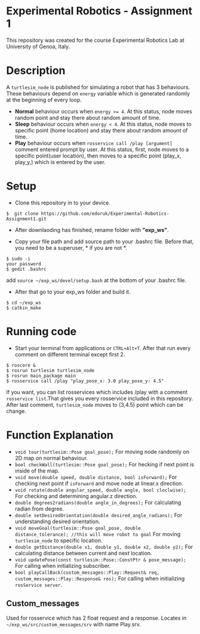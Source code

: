 # Experimental Robotics - Assignment 1
This repository was created for the course Experimental Robotics Lab at University of Genoa, Italy.

# Description
A `turtlesim_node` is published for simulating a robot that has 3 behaviours. These behaviours depend on `energy` variable which is generated randomly at the beginning of every loop.
 * **Normal** behaviour occurs when `energy >= 4`. At this status, node moves random point and stay there about random amount of time.
 * **Sleep** behaviour occurs when `energy < 4`. At this status, node moves to specific point (home location) and stay there about random amount of time.
 * **Play** behaviour occurs when `rosservice call /play [argument]` comment entered prompt by user. At this status, first, node moves to a specific point(user location), then moves to a specific point (play_x, play_y,) which is entered by the user.
 
# Setup
* Clone this repository in to your device.
```
$  git clone https://github.com/edoruk/Experimental-Robotics-Assignment1.git
```
* After downlaoding has finished, rename folder with **"exp_ws"**.

* Copy your file path and add source path to your .bashrc file. Before that, you need to be a superuser, * if you are not *.
```
$ sudo -i
your password
$ gedit .bashrc
```
add `source ~/exp_ws/devel/setup.bash` at the bottom of your .bashrc file.
* After that go to your exp_ws folder and build it.
```
$ cd ~/exp_ws
$ catkin_make
```
# Running code
* Start your terminal from applications or `CTRL+Alt+T`. After that run every comment on different terminal except first 2.
```
$ roscore &
$ rosrun turtlesim turtlesim_node
$ rosrun main_package main
$ rosservice call /play "play_pose_x: 3.0 play_pose_y: 4.5"
```
If you want, you can list rosservices which includes /play with a comment `rosservice list`.That gives you every rosservice included in this repository.
After last comment, `turtlesim_node` moves to (3,4.5) point which can be change.

# Function Explanation
* `void tour(turtlesim::Pose goal_pose);`
For moving node randomly on 2D map on normal behaviour.
* `bool checkWall(turtlesim::Pose goal_pose);`
For hecking if next point is inside of the map.
* `void move(double speed, double distance, bool isForward);`
For checking next point if `isForward` and move node at linear.x  direction.
* `void rotate(double angular_speed, double angle, bool cloclwise);`
For checking and determining angular.z direction. 
* `double degrees2radians(double angle_in_degrees);`
For calculating radian from degree.
* `double setDesiredOrientation(double desired_angle_radians);`
For understanding desired orientation.
* `void moveGoal(turtlesim::Pose goal_pose, double distance_tolerance);	//this will move robot to goal`
For moving `turtlesim_node` to specific location.
* `double getDistance(double x1, double y1, double x2, double y2);`
For calculating distance between current and next location.
* `void updatePose(const turtlesim::Pose::ConstPtr & pose_message);`
For calling when initializing subscriber.
* `bool playCallBack(custom_messages::Play::Request& req, custom_messages::Play::Response& res);`
For calling when initializing `rosService server`.

## Custom_messages
Used for rosservice which has 2 float request and a response.
Locates in `~/exp_ws/src/custom_messages/srv` with name Play.srv.



